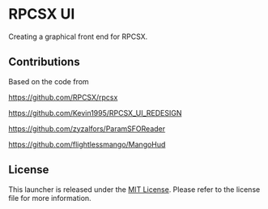 # RPCSX UI

Creating a graphical front end for RPCSX.

## Contributions

Based on the code from 

https://github.com/RPCSX/rpcsx

https://github.com/Kevin1995/RPCSX_UI_REDESIGN

https://github.com/zyzalfors/ParamSFOReader

https://github.com/flightlessmango/MangoHud

## License

This launcher is released under the [MIT License](LICENSE). Please refer to the license file for more information.
